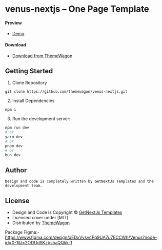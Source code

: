 # venus-nextjs – One Page Template
#### Preview

 - [Demo](https://themewagon.github.io/venus-nextjs/)

#### Download
 - [Download from ThemeWagon](https://themewagon.com/themes/venus-nextjs/)

## Getting Started

1. Clone Repository
```
git clone https://github.com/themewagon/venus-nextjs.git
```
2. Install Dependencies
```
npm i
```
3. Run the development server:

```bash
npm run dev
# or
yarn dev
# or
pnpm dev
# or
bun dev
```

## Author 
```
Design and code is completely written by GetNextJs Templates and the development team. 
```

## License

 - Design and Code is Copyright &copy; [GetNextJs Templates](https://getnextjstemplates.com/)
 - Licensed cover under [MIT]
 - Distributed by [ThemeWagon](https://themewagon.com)


Package Figma:- https://www.figma.com/design/xEDxVvsvcPq9UA7u7ECCWh/Venus?node-id=0-1&t=2ODUdSKzbshaQQkk-1
